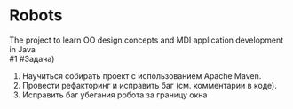 # Robots
The project to learn OO design concepts and MDI application development in Java  
#1 #Задача)  
1. Научиться собирать проект с использованием Apache Maven.  
2. Провести рефакторинг и исправить баг (см. комментарии в коде).  
3. Исправить баг убегания робота за границу окна  
